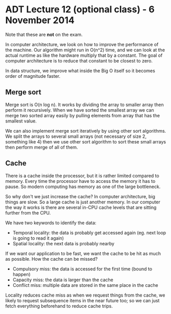 # ADT Lecture 12 (optional class) - 6 November 2014

Note that these are **not** on the exam.

In computer architecture, we look on how to improve the performance of the machine. Our algorithm might run in O(n^2) time, and we can look at the actual runtime as like the hardware multiply that by a constant. The goal of computer architecture is to reduce that constant to be closest to zero.

In data structure, we improve what inside the Big O itself so it becomes order of magnitude faster.

## Merge sort

Merge sort is O(n log n). It works by dividing the array to smaller array then perform it recursively. When we have sorted the smallest array we can merge two sorted array easily by pulling elements from array that has the smallest value.

We can also implement merge sort iteratively by using other sort algorithms. We split the arrays to several small arrays (not necessary of size 2, something like 4) then we use other sort algorithm to sort these small arrays then perform merge of all of them.

## Cache

There is a cache inside the processor, but it is rather limited compared to memory. Every time the processor have to access the memory it has to pause. So modern computing has memory as one of the large bottleneck.

So why don't we just increase the cache? In computer architecture, big things are slow. So a large cache is just another memory. In our computer the way it works is there are several in-CPU cache levels that are sitting further from the CPU.

We have two keywords to identify the data:

- Temporal locality: the data is probably get accessed again (eg. next loop is going to read it again)
- Spatial locality: the next data is probably nearby

If we want our application to be fast, we want the cache to be hit as much as possible. How the cache can be missed?

- Compulsory miss: the data is accessed for the first time (bound to happen)
- Capacity miss: the data is larger than the cache
- Conflict miss: multiple data are stored in the same place in the cache

Locality reduces cache miss as when we request things from the cache, we likely to request subsequence items in the near future too; so we can just fetch everything beforehand to reduce cache trips.